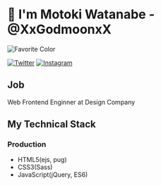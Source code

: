 # 👋 I'm Motoki Watanabe - @XxGodmoonxX

![Favorite Color](https://img.shields.io/badge/Favorite%20Color-%230000ff-%230000ff)

[![Twitter](https://img.shields.io/twitter/follow/XxGodmoonxX?style=social)](https://twitter.com/XxGodmoonxX)
[![Instagram](https://img.shields.io/badge/Instagram-%40xxgodmoonxx-%23C13584)](https://www.instagram.com/xxgodmoonxx/)


## Job
Web Frontend Enginner at Design Company

## My Technical Stack

### Production
- HTML5(ejs, pug)
- CSS3(Sass)
- JavaScript(jQuery, ES6)
